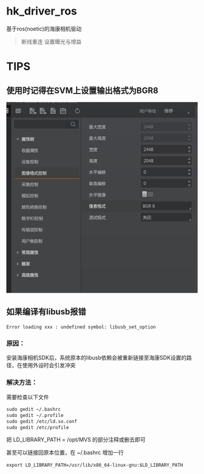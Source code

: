 # hk_driver_ros
基于ros(noetic)的海康相机驱动
>断线重连
>设置曝光与增益

# TIPS
## 使用时记得在SVM上设置输出格式为BGR8

![相机设置.png](.//相机设置.png "相机设置(像素格式)")

## 如果编译有libusb报错
  ` Error loading xxx : undefined symbol: libusb_set_option      `

### 原因：

安装海康相机SDK后，系统原本的libusb依赖会被重新链接至海康SDK设置的路径，在使用外设时会引发冲突

### 解决方法：
需要检查以下文件 

    sudo gedit ~/.bashrc
    sudo gedit ~/.profile
    sudo gedit /etc/ld.so.conf
    sudo gedit /etc/profile

把 LD_LIBRARY_PATH = /opt/MVS 的部分注释或删去即可 

甚至可以链接回原本位置，在 ~/.bashrc 增加一行

  ` export LD_LIBRARY_PATH=/usr/lib/x86_64-linux-gnu:$LD_LIBRARY_PATH     `
